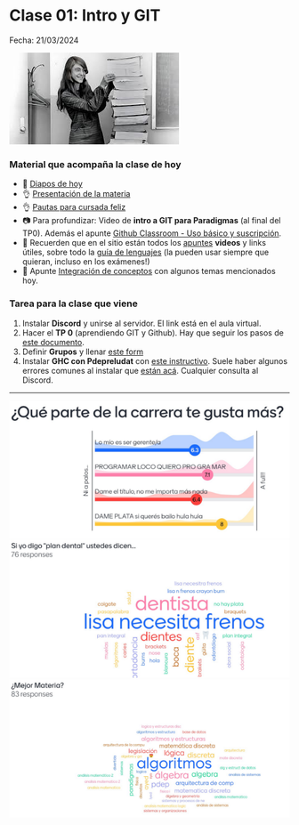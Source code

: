 # Clase 01: Intro y GIT

Fecha: 21/03/2024

![margaret](assets/hamilton.jpeg)

### Material que acompaña la clase de hoy

* :book: [Diapos de hoy](https://docs.google.com/presentation/d/e/2PACX-1vQi71jY-YING7at6gcK1lOAWS5SmX5t7myCvMz5ZUl51BsUmnR_KTtniNU-S2kYBmcYIVd6G5tZ34wD/pub?start=false&loop=false&delayms=3000)
* :ok_hand: [Presentación de la materia](https://docs.google.com/document/d/1bn09Vq04dDS5XKmsVeN-8HXyErJjGhnTr9htqfco1kI/edit?usp=sharing)
* :ok_hand: [Pautas para cursada feliz](https://docs.google.com/document/d/1Hp6VdC5E6_CYL5S9txscNMAsjzTfwqclm03SWOVps5Q/edit?usp=sharing)
* :camera: Para profundizar: Video de **intro a GIT para Paradigmas** (al final del TP0). Además el apunte [Github Classroom - Uso básico y suscripción](https://docs.google.com/document/d/166ksg4rSAIrYWStR5yHrUQjFp1OY3DvSoLMcA8CYc34/edit#heading=h.tte3r1lnfpv4).
* :link: Recuerden que en el sitio están todos los [apuntes](https://www.pdep.com.ar/material/apuntes) **videos** y links útiles, sobre todo la [guía de lenguajes](https://docs.google.com/document/d/e/2PACX-1vTlLkakSbp6ubcIq00PU4-Z96tg8CUSc8bO793_uftmiGjfkSn7Ug-F_y0-ieIWG6aWfuoHLJrRL8Fd/pub) (la pueden usar siempre que quieran, incluso en los exámenes!)
* :book: Apunte [Integración de conceptos](https://docs.google.com/document/d/1QP1ftd6jvAlVZOAsVPJ_1I0O7WW9MaIrn6zfW-iJdrY/edit) con algunos temas mencionados hoy.

 
### Tarea para la clase que viene

1. Instalar **Discord** y unirse al servidor. El link está en el aula virtual.
2. Hacer el **TP 0** (aprendiendo GIT y Github). Hay que seguir los pasos de [este documento](https://docs.google.com/document/d/1Nh2Tn6VP8Rg7cFfd-0oZyYB5LihwbuNrs-liqQU4D-s/edit). 
3. Definir **Grupos** y llenar [este form](https://docs.google.com/forms/d/e/1FAIpQLSdcDdmfoaESgC0lcyCeHULzu2MaHMu6cyqEjcLraXQ22Pfnbg/viewform)
4. Instalar **GHC con Pdepreludat** con [este instructivo](https://github.com/pdep-utn/enunciados-miercoles-noche/blob/master/pages/haskell/entorno.md).
Suele haber algunos errores comunes al instalar que [están acá](https://github.com/pdep-utn/enunciados-miercoles-noche/blob/master/pages/haskell/troubleshooting.md). Cualquier consulta al Discord.



------------------

![menti1](assets/menti1.png)
![menti2](assets/menti2.png)
![menti3](assets/menti3.png)